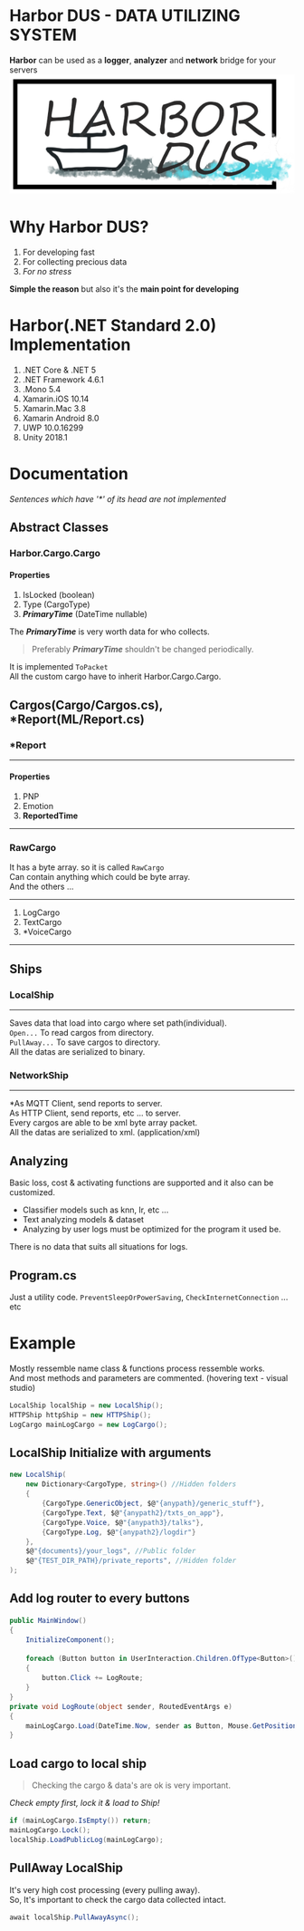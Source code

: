 # Harbor DUS - DATA UTILIZING SYSTEM
**Harbor** can be used as a **logger**, **analyzer** and **network** bridge for your servers  
![Logo](./logo.png)

# Why Harbor DUS?
1. For developing fast  
2. For collecting precious data  
3. _For no stress_

**Simple the reason** but also it's the **main point for developing**  

# Harbor(.NET Standard 2.0) Implementation
1. .NET Core & .NET 5 
2. .NET Framework 4.6.1
3. .Mono 5.4
4. Xamarin.iOS 10.14
5. Xamarin.Mac 3.8
6. Xamarin Android 8.0
7. UWP 10.0.16299
8. Unity 2018.1

# Documentation

_Sentences which have '*' of its head are not implemented_

## Abstract Classes
### **Harbor.Cargo.Cargo**
#### Properties
1. IsLocked (boolean)
2. Type (CargoType)
3. ***PrimaryTime*** (DateTime nullable)

The ***PrimaryTime*** is very worth data for who collects.  
> Preferably ***PrimaryTime*** shouldn't be changed periodically.  

It is implemented ```ToPacket```  
All the custom cargo have to inherit Harbor.Cargo.Cargo.

## Cargos(Cargo/Cargos.cs), *Report(ML/Report.cs)
### *Report
---
#### Properties
1. PNP
2. Emotion
3. **ReportedTime**
---
### RawCargo
It has a byte array. so it is called ```RawCargo```  
Can contain anything which could be byte array.   
And the others ...  

---
1. LogCargo
2. TextCargo
3. *VoiceCargo
---

## Ships
### LocalShip  
---
Saves data that load into cargo where set path(individual).  
```Open...``` To read cargos from directory.  
```PullAway...``` To save cargos to directory.  
All the datas are serialized to binary.
### NetworkShip  
---
*As MQTT Client, send reports to server.  
As HTTP Client, send reports, etc ... to server.  
Every cargos are able to be xml byte array packet.  
All the datas are serialized to xml. (application/xml)  
## Analyzing
Basic loss, cost & activating functions are supported and it also can be customized.
* Classifier models such as knn, lr, etc ...
* Text analyzing models & dataset
* Analyzing by user logs must be optimized for the program it used be.  

There is no data that suits all situations for logs.

## Program.cs
Just a utility code.
```PreventSleepOrPowerSaving```, ```CheckInternetConnection``` ... etc  

# Example

Mostly ressemble name class & functions process ressemble works.  
And most methods and parameters are commented. (hovering text - visual studio)  

``` cs
LocalShip localShip = new LocalShip();
HTTPShip httpShip = new HTTPShip();
LogCargo mainLogCargo = new LogCargo();
```

## LocalShip Initialize with arguments 
``` cs
new LocalShip(
    new Dictionary<CargoType, string>() //Hidden folders
    {
        {CargoType.GenericObject, $@"{anypath}/generic_stuff"},
        {CargoType.Text, $@"{anypath2}/txts_on_app"},
        {CargoType.Voice, $@"{anypath3}/talks"},
        {CargoType.Log, $@"{anypath2}/logdir"}
    },
    $@"{documents}/your_logs", //Public folder
    $@"{TEST_DIR_PATH}/private_reports", //Hidden folder
);
```

## Add log router to every buttons
``` cs
public MainWindow()
{
    InitializeComponent();

    foreach (Button button in UserInteraction.Children.OfType<Button>())
    {
        button.Click += LogRoute;
    }
}
private void LogRoute(object sender, RoutedEventArgs e)
{
    mainLogCargo.Load(DateTime.Now, sender as Button, Mouse.GetPosition(this));
}
```

## Load cargo to local ship
> Checking the cargo & data's are ok is very important.  

_Check empty first, lock it & load to Ship!_
``` cs
if (mainLogCargo.IsEmpty()) return;
mainLogCargo.Lock();
localShip.LoadPublicLog(mainLogCargo);
```

## PullAway LocalShip
It's very high cost processing (every pulling away).  
So, It's important to check the cargo data collected intact.
``` cs
await localShip.PullAwayAsync();
```